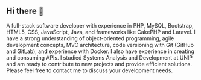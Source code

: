 ## Hi there 👋

<!--
**vitorvgodoy/vitorvgodoy** is a ✨ _special_ ✨ repository because its `README.md` (this file) appears on your GitHub profile.

Here are some ideas to get you started:

- 🔭 I’m currently working on ...
- 🌱 I’m currently learning ...
- 👯 I’m looking to collaborate on ...
- 🤔 I’m looking for help with ...
- 💬 Ask me about ...
- 📫 How to reach me: ...
- 😄 Pronouns: ...
- ⚡ Fun fact: ...
-->

A full-stack software developer with experience in PHP, MySQL, Bootstrap, HTML5, CSS, JavaScript, Java, and frameworks like CakePHP and Laravel.
I have a strong understanding of object-oriented programming, agile development concepts, MVC architecture, code versioning with Git (GitHub and GitLab), and experience with Docker.
I also have experience in creating and consuming APIs. I studied Systems Analysis and Development at UNIP and am ready to contribute to new projects and provide efficient solutions.
Please feel free to contact me to discuss your development needs.
